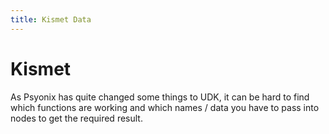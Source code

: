 ```yaml
---
title: Kismet Data
---
```

# Kismet

As Psyonix has quite changed some things to UDK, it can be hard to find which functions are working and which names / data you have to pass into nodes to get the required result. 

